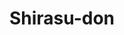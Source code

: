 ---
image_path: /images//photography/J-03.jpg
title: Shirasu-don
caption: Shirasu-don, an Enoshima classic that I had in a cliffside home-turned-restaurant
order: 6
---